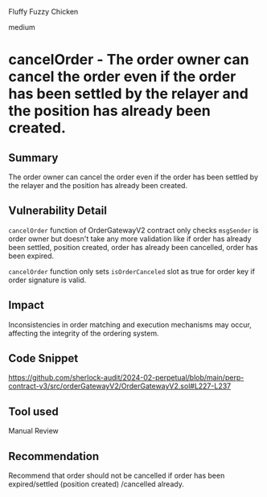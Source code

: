 Fluffy Fuzzy Chicken

medium

# cancelOrder - The order owner can cancel the order even if the order has been settled by the relayer and the position has already been created.

## Summary
The order owner can cancel the order even if the order has been settled by the relayer and the position has already been created.

## Vulnerability Detail
`cancelOrder` function of OrderGatewayV2 contract only checks `msgSender` is order owner but doesn't take any more validation like if order has already been settled, position created, order has already been cancelled, order has been expired.

`cancelOrder` function only sets `isOrderCanceled` slot as true for order key if order signature is valid.

## Impact
Inconsistencies in order matching and execution mechanisms may occur, affecting the integrity of the ordering system.

## Code Snippet
https://github.com/sherlock-audit/2024-02-perpetual/blob/main/perp-contract-v3/src/orderGatewayV2/OrderGatewayV2.sol#L227-L237

## Tool used

Manual Review

## Recommendation
Recommend that order should not be cancelled if order has been expired/settled (position created) /cancelled already.
 
